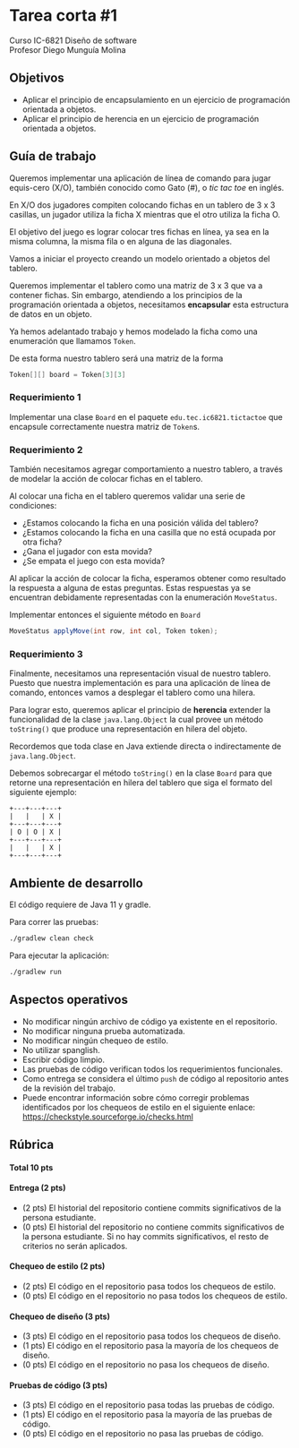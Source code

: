 # Tarea corta #1

Curso IC-6821 Diseño de software  
Profesor Diego Munguía Molina

## Objetivos ##

* Aplicar el principio de encapsulamiento en un ejercicio de programación orientada a objetos.
* Aplicar el principio de herencia en un ejercicio de programación orientada a objetos.

## Guía de trabajo ##

Queremos implementar una aplicación de línea de comando para jugar equis-cero (X/O), también conocido como Gato (#), o
*tic tac toe* en inglés.

En X/O dos jugadores compiten colocando fichas en un tablero de 3 x 3 casillas, un jugador utiliza la ficha X mientras
que el otro utiliza la ficha O.

El objetivo del juego es lograr colocar tres fichas en línea, ya sea en la misma columna, la misma fila o en alguna de
las diagonales.

Vamos a iniciar el proyecto creando un modelo orientado a objetos del tablero.

Queremos implementar el tablero como una matriz de 3 x 3 que va a contener fichas. Sin embargo, atendiendo a los
principios de la programación orientada a objetos, necesitamos **encapsular** esta estructura de datos en un objeto.

Ya hemos adelantado trabajo y hemos modelado la ficha como una enumeración que llamamos `Token`.

De esta forma nuestro tablero será una matriz de la forma

```java
Token[][] board = Token[3][3]
```

### Requerimiento 1 ###

Implementar una clase `Board` en el paquete `edu.tec.ic6821.tictactoe` que encapsule correctamente nuestra matriz de `Token`s.

### Requerimiento 2 ###

También necesitamos agregar comportamiento a nuestro tablero, a través de modelar la acción de colocar fichas en el
tablero.

Al colocar una ficha en el tablero queremos validar una serie de condiciones:

- ¿Estamos colocando la ficha en una posición válida del tablero?
- ¿Estamos colocando la ficha en una casilla que no está ocupada por otra ficha?
- ¿Gana el jugador con esta movida?
- ¿Se empata el juego con esta movida?

Al aplicar la acción de colocar la ficha, esperamos obtener como resultado la respuesta a alguna de estas preguntas.
Estas respuestas ya se encuentran debidamente representadas con la enumeración `MoveStatus`.

Implementar entonces el siguiente método en `Board`

```java
MoveStatus applyMove(int row, int col, Token token);
```

### Requerimiento 3 ###

Finalmente, necesitamos una representación visual de nuestro tablero. Puesto que nuestra implementación es para una
aplicación de línea de comando, entonces vamos a desplegar el tablero como una hilera.

Para lograr esto, queremos aplicar el principio de **herencia** extender la funcionalidad de la clase `java.lang.Object` 
la cual provee un método `toString()` que produce una representación en hilera del objeto.

Recordemos que toda clase en Java extiende directa o indirectamente de `java.lang.Object`.

Debemos sobrecargar el método `toString()` en la clase `Board` para que retorne una representación en hilera del
tablero que siga el formato del siguiente ejemplo:

```
+---+---+---+
|   |   | X |
+---+---+---+
| O | O | X |
+---+---+---+
|   |   | X |
+---+---+---+
```

## Ambiente de desarrollo ##

El código requiere de Java 11 y gradle.

Para correr las pruebas:

```bash
./gradlew clean check
```

Para ejecutar la aplicación:

```bash
./gradlew run
```

## Aspectos operativos ##

- No modificar ningún archivo de código ya existente en el repositorio.
- No modificar ninguna prueba automatizada.
- No modificar ningún chequeo de estilo. 
- No utilizar spanglish.
- Escribir código limpio.
- Las pruebas de código verifican todos los requerimientos funcionales.
- Como entrega se considera el último `push` de código al repositorio antes de la revisión del trabajo.
- Puede encontrar información sobre cómo corregir problemas identificados por los chequeos de estilo en el siguiente 
  enlace: https://checkstyle.sourceforge.io/checks.html 

## Rúbrica ##

#### Total 10 pts #### 

#### Entrega (2 pts) ####
- (2 pts) El historial del repositorio contiene commits significativos de la persona estudiante.
- (0 pts) El historial del repositorio no contiene commits significativos de la persona estudiante. Si no hay commits 
  significativos, el resto de criterios no serán aplicados.

#### Chequeo de estilo (2 pts) ####
- (2 pts) El código en el repositorio pasa todos los chequeos de estilo.
- (0 pts) El código en el repositorio no pasa todos los chequeos de estilo.

#### Chequeo de diseño (3 pts) ####
- (3 pts) El código en el repositorio pasa todos los chequeos de diseño.
- (1 pts) El código en el repositorio pasa la mayoría de los chequeos de diseño.
- (0 pts) El código en el repositorio no pasa los chequeos de diseño.

#### Pruebas de código (3 pts)
- (3 pts) El código en el repositorio pasa todas las pruebas de código.
- (1 pts) El código en el repositorio pasa la mayoría de las pruebas de código.
- (0 pts) El código en el repositorio no pasa las pruebas de código.

